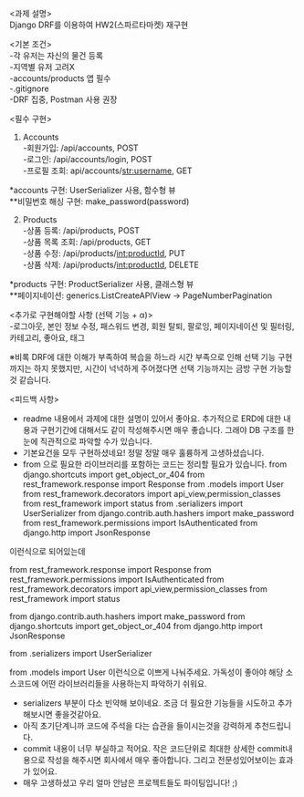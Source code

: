 <과제 설명>  
Django DRF를 이용하여 HW2(스파르타마켓) 재구현  

<기본 조건>  
-각 유저는 자신의 물건 등록  
-지역별 유저 고려X  
-accounts/products 앱 필수  
-.gitignore  
-DRF 집중, Postman 사용 권장  
  
<필수 구현>  
1. Accounts  
-회원가입: /api/accounts, POST  
-로그인: /api/accounts/login, POST  
-프로필 조회: api/accounts/<str:username>, GET  

*accounts 구현: UserSerializer 사용, 함수형 뷰  
**비밀번호 해싱 구현: make_password(password)  

2. Products  
-상품 등록: /api/products, POST  
-상품 목록 조회: /api/products, GET  
-상품 수정: /api/products/<int:productId>, PUT  
-상품 삭제: /api/products/<int:productId>, DELETE  

*products 구현: ProductSerializer 사용, 클래스형 뷰  
**페이지네이션: generics.ListCreateAPIView -> PageNumberPagination  

<추가로 구현해야할 사항 (선택 기능 + α)>  
-로그아웃, 본인 정보 수정, 패스워드 변경, 회원 탈퇴, 팔로잉, 페이지네이션 및 필터링, 카테고리, 좋아요, 태그  
  
※비록 DRF에 대한 이해가 부족하여 복습을 하느라 시간 부족으로 인해 선택 기능 구현까지는 하지 못했지만, 시간이 넉넉하게 주어졌다면 선택 기능까지는 금방 구현 가능할 것 같습니다.  
  
<피드백 사항>
- readme 내용에서 과제에 대한 설명이 있어서 좋아요. 추가적으로 ERD에 대한 내용과 구현기간에 대해서도 같이 작성해주시면 매우 좋습니다.
  그래야 DB 구조를 한눈에 직관적으로 파악할 수가 있습니다.
- 기본요건을 모두 구현하셨네요! 정말 정말 매우 훌륭하게 고생하셨습니다. 
- from 으로 필요한 라이브러리를 포함하는 코드는 정리할 필요가 있습니다.
  from django.shortcuts import get_object_or_404
from rest_framework.response import Response
from .models import User
from rest_framework.decorators import api_view,permission_classes
from rest_framework import status
from .serializers import UserSerializer
from django.contrib.auth.hashers import make_password
from rest_framework.permissions import IsAuthenticated
from django.http import JsonResponse

이런식으로 되어있는데

from rest_framework.response import Response
from rest_framework.permissions import IsAuthenticated
from rest_framework.decorators import api_view,permission_classes
from rest_framework import status

from django.contrib.auth.hashers import make_password
from django.shortcuts import get_object_or_404
from django.http import JsonResponse

from .serializers import UserSerializer

from .models import User
이런식으로 이쁘게 나눠주세요. 가독성이 좋아야 해당 소스코드에 어떤 라이브러리들을 사용하는지 파악하기 쉬워요.
- serializers 부분이 다소 빈약해 보이네요. 조금 더 필요한 기능들을 시도하고 추가해보시면 좋을것같아요.
- 아직 초기단계니까 코드에 주석을 다는 습관을 들이시는것을 강력하게 추천드립니다.
- commit 내용이 너무 부실하고 적어요. 작은 코드단위로 최대한 상세한 commit내용으로 작성을 해주시면 회사에서 매우 좋아합니다.
  그리고 전문성있어보이는 효과가 있어요.
- 매우 고생하셨고 우리 얼마 안남은 프로젝트들도 파이팅입니다! ;)
